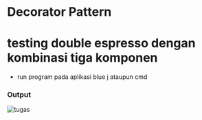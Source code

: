 # Decorator Pattern

# testing double espresso dengan kombinasi tiga komponen
- run program pada aplikasi blue j ataupun cmd 
### Output
![tugas](./output.PNG)


